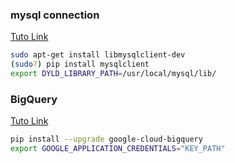 ### mysql connection
[Tuto Link](https://gist.github.com/nathanielove/c51f5c4ee1d79045ffa629237e835157)
```sh
sudo apt-get install libmysqlclient-dev
(sudo?) pip install mysqlclient
export DYLD_LIBRARY_PATH=/usr/local/mysql/lib/
```

### BigQuery
[Tuto Link](https://cloud.google.com/bigquery/docs/reference/libraries#client-libraries-install-python)
```sh
pip install --upgrade google-cloud-bigquery
export GOOGLE_APPLICATION_CREDENTIALS="KEY_PATH"
```
